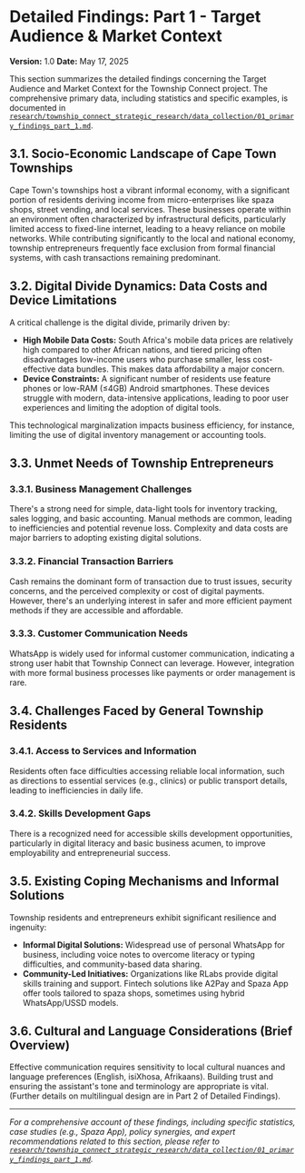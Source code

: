 # Detailed Findings: Part 1 - Target Audience & Market Context

**Version:** 1.0
**Date:** May 17, 2025

This section summarizes the detailed findings concerning the Target Audience and Market Context for the Township Connect project. The comprehensive primary data, including statistics and specific examples, is documented in [`research/township_connect_strategic_research/data_collection/01_primary_findings_part_1.md`](research/township_connect_strategic_research/data_collection/01_primary_findings_part_1.md:1).

## 3.1. Socio-Economic Landscape of Cape Town Townships

Cape Town's townships host a vibrant informal economy, with a significant portion of residents deriving income from micro-enterprises like spaza shops, street vending, and local services. These businesses operate within an environment often characterized by infrastructural deficits, particularly limited access to fixed-line internet, leading to a heavy reliance on mobile networks. While contributing significantly to the local and national economy, township entrepreneurs frequently face exclusion from formal financial systems, with cash transactions remaining predominant.

## 3.2. Digital Divide Dynamics: Data Costs and Device Limitations

A critical challenge is the digital divide, primarily driven by:
*   **High Mobile Data Costs:** South Africa's mobile data prices are relatively high compared to other African nations, and tiered pricing often disadvantages low-income users who purchase smaller, less cost-effective data bundles. This makes data affordability a major concern.
*   **Device Constraints:** A significant number of residents use feature phones or low-RAM (≤4GB) Android smartphones. These devices struggle with modern, data-intensive applications, leading to poor user experiences and limiting the adoption of digital tools.

This technological marginalization impacts business efficiency, for instance, limiting the use of digital inventory management or accounting tools.

## 3.3. Unmet Needs of Township Entrepreneurs

### 3.3.1. Business Management Challenges
There's a strong need for simple, data-light tools for inventory tracking, sales logging, and basic accounting. Manual methods are common, leading to inefficiencies and potential revenue loss. Complexity and data costs are major barriers to adopting existing digital solutions.

### 3.3.2. Financial Transaction Barriers
Cash remains the dominant form of transaction due to trust issues, security concerns, and the perceived complexity or cost of digital payments. However, there's an underlying interest in safer and more efficient payment methods if they are accessible and affordable.

### 3.3.3. Customer Communication Needs
WhatsApp is widely used for informal customer communication, indicating a strong user habit that Township Connect can leverage. However, integration with more formal business processes like payments or order management is rare.

## 3.4. Challenges Faced by General Township Residents

### 3.4.1. Access to Services and Information
Residents often face difficulties accessing reliable local information, such as directions to essential services (e.g., clinics) or public transport details, leading to inefficiencies in daily life.

### 3.4.2. Skills Development Gaps
There is a recognized need for accessible skills development opportunities, particularly in digital literacy and basic business acumen, to improve employability and entrepreneurial success.

## 3.5. Existing Coping Mechanisms and Informal Solutions

Township residents and entrepreneurs exhibit significant resilience and ingenuity:
*   **Informal Digital Solutions:** Widespread use of personal WhatsApp for business, including voice notes to overcome literacy or typing difficulties, and community-based data sharing.
*   **Community-Led Initiatives:** Organizations like RLabs provide digital skills training and support. Fintech solutions like A2Pay and Spaza App offer tools tailored to spaza shops, sometimes using hybrid WhatsApp/USSD models.

## 3.6. Cultural and Language Considerations (Brief Overview)

Effective communication requires sensitivity to local cultural nuances and language preferences (English, isiXhosa, Afrikaans). Building trust and ensuring the assistant's tone and terminology are appropriate is vital. (Further details on multilingual design are in Part 2 of Detailed Findings).

---
*For a comprehensive account of these findings, including specific statistics, case studies (e.g., Spaza App), policy synergies, and expert recommendations related to this section, please refer to [`research/township_connect_strategic_research/data_collection/01_primary_findings_part_1.md`](research/township_connect_strategic_research/data_collection/01_primary_findings_part_1.md:1).*